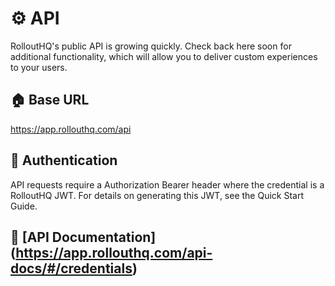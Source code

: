 # ⚙️ API

RolloutHQ's public API is growing quickly. Check back here soon for additional functionality, which will allow you to deliver custom experiences to your users.

## 🏠 Base URL
https://app.rollouthq.com/api


## 🔐 Authentication

API requests require a Authorization Bearer header where the credential is a RolloutHQ JWT. For details on generating this JWT, see the Quick Start Guide.


## 📝 [API Documentation] (https://app.rollouthq.com/api-docs/#/credentials)
